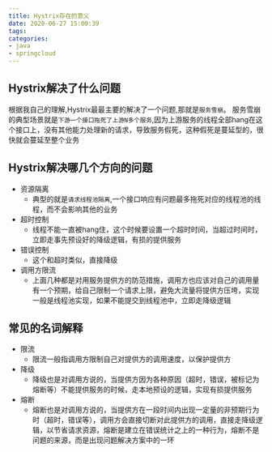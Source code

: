 ```yaml
---
title: Hystrix存在的意义
date: 2020-06-27 15:00:39
tags:
categories:
- java
- springcloud
---
```


## Hystrix解决了什么问题
根据我自己的理解,Hystrix最最主要的解决了一个问题,那就是`服务雪崩`。
服务雪崩的典型场景就是`下游一个接口拖死了上游N多个服务`,因为上游服务的线程全部hang在这个接口上，没有其他能力处理新的请求，导致服务假死，这种假死是蔓延型的，很快就会蔓延至整个业务

## Hystrix解决哪几个方向的问题
- 资源隔离
    - 典型的就是`请求线程池隔离`,一个接口响应有问题最多拖死对应的线程池的线程，而不会影响其他的业务
- 超时控制
    - 线程不能一直被hang住，这个时候要设置一个超时时间，当超过时间时，立即走事先预设好的降级逻辑，有损的提供服务
- 错误控制
    - 这个和超时类似，直接降级
- 调用方限流
    - 上面几种都是对用服务提供方的防范措施，调用方也应该对自己的调用量有一个预期，给自己限制一个请求上限，避免大流量将提供方压垮，实现一般是线程池实现，如果不能提交到线程池中，立即走降级逻辑

## 常见的名词解释
- 限流
    - 限流一般指调用方限制自己对提供方的调用速度，以保护提供方
- 降级
    - 降级也是对调用方说的，当提供方因为各种原因（超时，错误，被标记为熔断等）不能提供服务的时候，走本地预设的逻辑，实现有损提供服务
- 熔断
    - 熔断也是对调用方说的，当提供方在一段时间内出现一定量的非预期行为时（超时，错误等），调用方会直接切断对此提供方的调用，直接走降级逻辑，以节省请求资源，熔断是建立在错误统计之上的一种行为，熔断不是问题的来源，而是出现问题解决方案中的一环